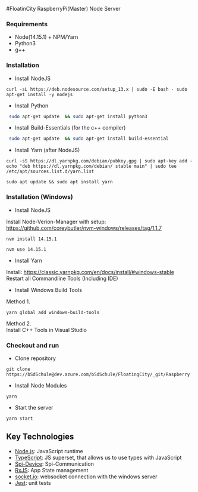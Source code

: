 #FloatinCity RaspberryPi(Master) Node Server

### Requirements

-   Node(14.15.1) + NPM/Yarn
-   Python3
-   g++

### Installation

-   Install NodeJS

```shell
curl -sL https://deb.nodesource.com/setup_13.x | sudo -E bash - sudo apt-get install -y nodejs
```

-   Install Python

```bash
 sudo apt-get update  && sudo apt-get install python3
```

-   Install Build-Essentials (for the c++ compiler)

```bash
 sudo apt-get update  && sudo apt-get install build-essential
```

-   Install Yarn (after NodeJS)

```shell
curl -sS https://dl.yarnpkg.com/debian/pubkey.gpg | sudo apt-key add -
echo "deb https://dl.yarnpkg.com/debian/ stable main" | sudo tee /etc/apt/sources.list.d/yarn.list
```

```shell
sudo apt update && sudo apt install yarn
```

### Installation (Windows)

-   Install NodeJS

Install Node-Verion-Manager with setup: https://github.com/coreybutler/nvm-windows/releases/tag/1.1.7

```shell
nvm install 14.15.1

nvm use 14.15.1
```

-   Install Yarn

Install: https://classic.yarnpkg.com/en/docs/install/#windows-stable
<br>
Restart all Commandline Tools (Including IDE)

-   Install Windows Build Tools

Method 1.

```shell
yarn global add windows-build-tools
```

Method 2.
<br>
Install C++ Tools in Visual Studio

### Checkout and run

-   Clone repository

```shell
git clone https://bSdSchule@dev.azure.com/bSdSchule/FloatingCity/_git/Raspberry
```

-   Install Node Modules

```shell
yarn
```

-   Start the server

```shell
yarn start
```

## Key Technologies

-   [Node.js](https://nodejs.org/en/): JavaScript runtime
-   [TypeScript](https://www.typescriptlang.org/): JS superset, that allows us to use types with JavaScript
-   [Spi-Device](https://github.com/fivdi/spi-device#readme): Spi-Communication
-   [RxJS](https://www.learnrxjs.io/learn-rxjs/subjects/behaviorsubject): App State management
-   [socket.io](https://socket.io/docs/v2/index.html): websocket connection with the windows server
-   [Jest](https://jestjs.io/): unit tests
